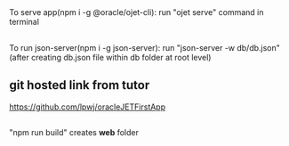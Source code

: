 ##
To serve app(npm i -g @oracle/ojet-cli): run "ojet serve" command in terminal

##
To run json-server(npm i -g json-server): run "json-server -w db/db.json" (after creating db.json file within db folder at root level)

## git hosted link from tutor
https://github.com/lpwj/oracleJETFirstApp

##
"npm run build" creates **web** folder
